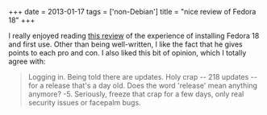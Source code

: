 +++
date = 2013-01-17
tags = ['non-Debian']
title = "nice review of Fedora 18"
+++

I really enjoyed reading [this review] of the experience of installing
Fedora 18 and first use. Other than being well-written, I like the fact
that he gives points to each pro and con. I also liked this bit of
opinion, which I totally agree with:

> Logging in. Being told there are updates. Holy crap -- 218 updates --
> for a release that's a day old. Does the word 'release' mean anything
> anymore? -5. Seriously, freeze that crap for a few days, only real
> security issues or facepalm bugs.

  [this review]: http://thomas.apestaart.org/log/?p=1514

